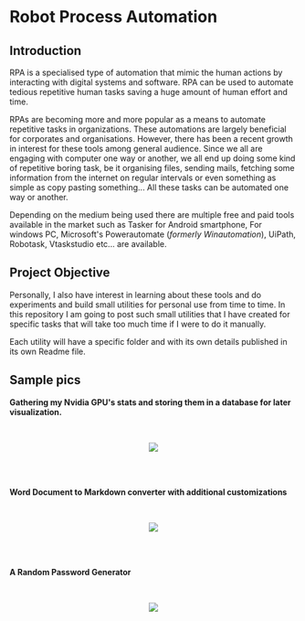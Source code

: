 # Robot Process Automation

## Introduction

RPA is a specialised type of automation that mimic the human actions by
interacting with digital systems and software. RPA can be used to
automate tedious repetitive human tasks saving a huge amount of human
effort and time.

RPAs are becoming more and more popular as a means to automate
repetitive tasks in organizations. These automations are largely
beneficial for corporates and organisations. However, there has been a
recent growth in interest for these tools among general audience. Since
we all are engaging with computer one way or another, we all end up
doing some kind of repetitive boring task, be it organising files,
sending mails, fetching some information from the internet on regular
intervals or even something as simple as copy pasting something... All
these tasks can be automated one way or another.

Depending on the medium being used there are multiple free and paid
tools available in the market such as Tasker for Android smartphone, For
windows PC, Microsoft's Powerautomate (*formerly Winautomation*),
UiPath, Robotask, Vtaskstudio etc\... are available.

## Project Objective

Personally, I also have interest in learning about these tools and do
experiments and build small utilities for personal use from time to
time. In this repository I am going to post such small utilities that I
have created for specific tasks that will take too much time if I were
to do it manually.

Each utility will have a specific folder and with its own details
published in its own Readme file.

## Sample pics

**Gathering my Nvidia GPU's stats and storing them in a database for
later visualization.**

<br/>

<p align="Center">
  <img src="https://raw.githubusercontent.com/wiki/CuriousLad1000/Robot-Process-Automation/images/1c2fab97c267e2876561ec75331e7563def1ef4f.png">
</p>

<br/>
<br/>

**Word Document to Markdown converter with additional customizations**


<br/>

<p align="Center">
  <img src="https://raw.githubusercontent.com/wiki/CuriousLad1000/Robot-Process-Automation/images/23c0bcd40bd3680a3e17ad9602f1672713bbfdca.png">
</p>

<br/>
<br/>

**A Random Password Generator**


<br/>

<p align="Center">
  <img src="https://raw.githubusercontent.com/wiki/CuriousLad1000/Robot-Process-Automation/images/f8c63ddeca4345bbae3914e19b39ce7e7bb2f4ce.png">
</p>

<br/>

